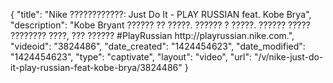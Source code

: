 {
    "title": "Nike ????????????: Just Do It - PLAY RUSSIAN feat. Kobe Brya",
    "description": "Kobe Bryant ?????? ?? ?????. ?????? ? ?????. ?????? ????? ???????? ????, ??? ?????? #PlayRussian http:\/\/playrussian.nike.com.",
    "videoid": "3824486",
    "date_created": "1424454623",
    "date_modified": "1424454623",
    "type": "captivate",
    "layout": "video",
    "url": "\/v\/nike-just-do-it-play-russian-feat-kobe-brya\/3824486"
}